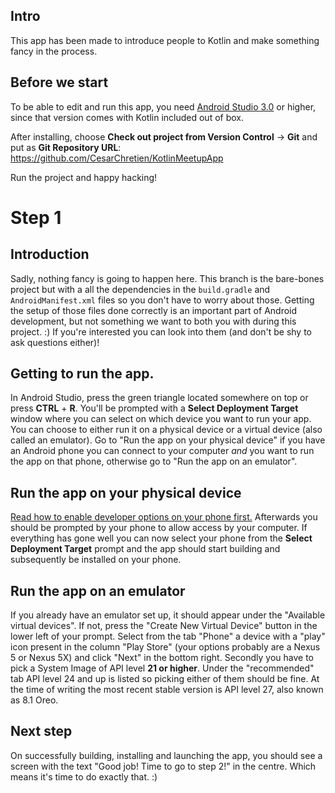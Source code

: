 ## Intro

This app has been made to introduce people to Kotlin and make something fancy in the process.

## Before we start

To be able to edit and run this app, you need [Android Studio 3.0](https://developer.android.com/studio/index.html) or higher, since that version comes with Kotlin included out of box.

After installing, choose **Check out project from Version Control** -> **Git** and put as **Git Repository URL**: https://github.com/CesarChretien/KotlinMeetupApp

Run the project and happy hacking!

# Step 1

## Introduction

Sadly, nothing fancy is going to happen here. This branch is the bare-bones project but with a all the dependencies in the `build.gradle` and `AndroidManifest.xml` files so you don't have to worry about those. Getting the setup of those files done correctly is an important part of Android development, but not something we want to both you with during this project. :) If you're interested you can look into them (and don't be shy to ask questions either)!

## Getting to run the app.

In Android Studio, press the green triangle located somewhere on top or press **CTRL** + **R**. You'll be prompted with a **Select Deployment Target** window where you can select on which device you want to run your app. You can choose to either run it on a physical device or a virtual device (also called an emulator). Go to "Run the app on your physical device" if you have an Android phone you can connect to your computer *and* you want to run the app on that phone, otherwise go to "Run the app on an emulator".

## Run the app on your physical device

[Read how to enable developer options on your phone first.](https://developer.android.com/studio/debug/dev-options.html) Afterwards you should be prompted by your phone to allow access by your computer. If everything has gone well you can now select your phone from the **Select Deployment Target** prompt and the app should start building and subsequently be installed on your phone.

## Run the app on an emulator

If you already have an emulator set up, it should appear under the "Available virtual devices". If not, press the "Create New Virtual Device" button in the lower left of your prompt. Select from the tab "Phone" a device with a "play" icon present in the column "Play Store" (your options probably are a Nexus 5 or Nexus 5X) and click "Next" in the bottom right. Secondly you have to pick a System Image of API level **21 or higher**. Under the "recommended" tab API level 24 and up is listed so picking either of them should be fine. At the time of writing the most recent stable version is API level 27, also known as 8.1 Oreo.

## Next step

On successfully building, installing and launching the app, you should see a screen with the text "Good job! Time to go to step 2!" in the centre. Which means it's time to do exactly that. :)
